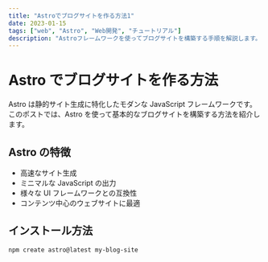 ```yaml
---
title: "Astroでブログサイトを作る方法1"
date: 2023-01-15
tags: ["web", "Astro", "Web開発", "チュートリアル"]
description: "Astroフレームワークを使ってブログサイトを構築する手順を解説します。"
---
```


# Astro でブログサイトを作る方法

Astro は静的サイト生成に特化したモダンな JavaScript フレームワークです。このポストでは、Astro を使って基本的なブログサイトを構築する方法を紹介します。

## Astro の特徴

- 高速なサイト生成
- ミニマルな JavaScript の出力
- 様々な UI フレームワークとの互換性
- コンテンツ中心のウェブサイトに最適

## インストール方法

```bash
npm create astro@latest my-blog-site
```
